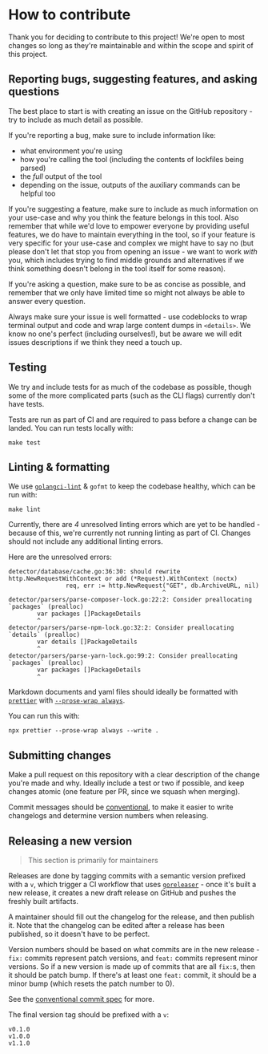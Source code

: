 # How to contribute

Thank you for deciding to contribute to this project! We're open to most changes
so long as they're maintainable and within the scope and spirit of this project.

## Reporting bugs, suggesting features, and asking questions

The best place to start is with creating an issue on the GitHub repository - try
to include as much detail as possible.

If you're reporting a bug, make sure to include information like:

- what environment you're using
- how you're calling the tool (including the contents of lockfiles being parsed)
- the _full_ output of the tool
- depending on the issue, outputs of the auxiliary commands can be helpful too

If you're suggesting a feature, make sure to include as much information on your
use-case and why you think the feature belongs in this tool. Also remember that
while we'd love to empower everyone by providing useful features, we do have to
maintain everything in the tool, so if your feature is very specific for your
use-case and complex we might have to say no (but please don't let that stop you
from opening an issue - we want to work _with_ you, which includes trying to
find middle grounds and alternatives if we think something doesn't belong in the
tool itself for some reason).

If you're asking a question, make sure to be as concise as possible, and
remember that we only have limited time so might not always be able to answer
every question.

Always make sure your issue is well formatted - use codeblocks to wrap terminal
output and code and wrap large content dumps in `<details>`. We know no one's
perfect (including ourselves!), but be aware we will edit issues descriptions if
we think they need a touch up.

## Testing

We try and include tests for as much of the codebase as possible, though some of
the more complicated parts (such as the CLI flags) currently don't have tests.

Tests are run as part of CI and are required to pass before a change can be
landed. You can run tests locally with:

```shell
make test
```

## Linting & formatting

We use [`golangci-lint`](https://github.com/golangci/golangci-lint) & `gofmt` to
keep the codebase healthy, which can be run with:

```shell
make lint
```

Currently, there are _4_ unresolved linting errors which are yet to be handled -
because of this, we're currently not running linting as part of CI. Changes
should not include any additional linting errors.

Here are the unresolved errors:

```
detector/database/cache.go:36:30: should rewrite http.NewRequestWithContext or add (*Request).WithContext (noctx)
                req, err := http.NewRequest("GET", db.ArchiveURL, nil)
                                           ^
detector/parsers/parse-composer-lock.go:22:2: Consider preallocating `packages` (prealloc)
        var packages []PackageDetails
        ^
detector/parsers/parse-npm-lock.go:32:2: Consider preallocating `details` (prealloc)
        var details []PackageDetails
        ^
detector/parsers/parse-yarn-lock.go:99:2: Consider preallocating `packages` (prealloc)
        var packages []PackageDetails
        ^
```

Markdown documents and yaml files should ideally be formatted with
[`prettier`](https://prettier.io/) with
[`--prose-wrap always`](https://prettier.io/).

You can run this with:

```shell
npx prettier --prose-wrap always --write .
```

## Submitting changes

Make a pull request on this repository with a clear description of the change
you're made and why. Ideally include a test or two if possible, and keep changes
atomic (one feature per PR, since we squash when merging).

Commit messages should be
[conventional](https://www.conventionalcommits.org/en/v1.0.0/), to make it
easier to write changelogs and determine version numbers when releasing.

## Releasing a new version

> This section is primarily for maintainers

Releases are done by tagging commits with a semantic version prefixed with a
`v`, which trigger a CI workflow that uses
[`goreleaser`](https://goreleaser.com/) - once it's built a new release, it
creates a new draft release on GitHub and pushes the freshly built artifacts.

A maintainer should fill out the changelog for the release, and then publish it.
Note that the changelog can be edited after a release has been published, so it
doesn't have to be perfect.

Version numbers should be based on what commits are in the new release - `fix:`
commits represent patch versions, and `feat:` commits represent minor versions.
So if a new version is made up of commits that are all `fix:`s, then it should
be patch bump. If there's at least one `feat:` commit, it should be a minor bump
(which resets the patch number to 0).

See the
[conventional commit spec](https://www.conventionalcommits.org/en/v1.0.0/) for
more.

The final version tag should be prefixed with a `v`:

```
v0.1.0
v1.0.0
v1.1.0
```
